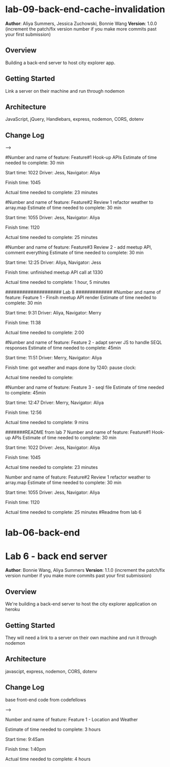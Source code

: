 # lab-09-back-end-cache-invalidation

**Author**: Aliya Summers, Jessica Zuchowski, Bonnie Wang
**Version**: 1.0.0 (increment the patch/fix version number if you make more commits past your first submission)

## Overview
Building a back-end server to host city explorer app.

## Getting Started
Link a server on their machine and run through nodemon

## Architecture
JavaScript, jQuery, Handlebars, express, nodemon, CORS, dotenv

## Change Log
<!-- Use this area to document the iterative changes made to your application as each feature is successfully implemented. Use time stamps. Here's an examples:

01-01-2001 4:59pm - Application now has a fully-functional express server, with a GET route for the location resource.

## Credits and Collaborations
<!-- Give credit (and a link) to other people or resources that helped you build this application. -->
-->

#Number and name of feature: Feature#1 Hook-up APIs
Estimate of time needed to complete: 30 min

Start time: 1022
Driver: Jess, Navigator: Aliya

Finish time: 1045

Actual time needed to complete: 23 minutes


#Number and name of feature: Feature#2 Review 1 refactor weather to array.map
Estimate of time needed to complete: 30 min

Start time: 1055
Driver: Jess, Navigator: Aliya

Finish time: 1120

Actual time needed to complete: 25 minutes

#Number and name of feature: Feature#3 Review 2 - add meetup API, comment everything
Estimate of time needed to complete: 30 min

Start time: 12:25
Driver: Aliya, Navigator: Jess

Finish time: unfinished meetup API call at 1330

Actual time needed to complete: 1 hour, 5 minutes


#################### Lab 8 #############
#Number and name of feature: Feature 1 - Finsih meetup API render
Estimate of time needed to complete: 30 min

Start time: 9:31
Driver: Aliya, Navigator: Merry

Finish time: 11:38

Actual time needed to complete: 2:00

#Number and name of feature: Feature 2 - adapt server JS to handle SEQL responses
Estimate of time needed to complete: 45min

Start time: 11:51
Driver: Merry, Navigator: Aliya

Finish time: got weather and maps done by 1240: pause clock: 

Actual time needed to complete: 

#Number and name of feature: Feature 3 - seql file
Estimate of time needed to complete: 45min

Start time: 12:47
Driver: Merry, Navigator: Aliya

Finish time: 12:56

Actual time needed to complete: 9 mins 


#######README from lab 7
Number and name of feature: Feature#1 Hook-up APIs Estimate of time needed to complete: 30 min

Start time: 1022 Driver: Jess, Navigator: Aliya

Finish time: 1045

Actual time needed to complete: 23 minutes

Number and name of feature: Feature#2 Review 1 refactor weather to array.map Estimate of time needed to complete: 30 min

Start time: 1055 Driver: Jess, Navigator: Aliya

Finish time: 1120

Actual time needed to complete: 25 minutes
#Readme from lab 6
# lab-06-back-end

# Lab 6 - back end server

**Author**: Bonnie Wang, Aliya Summers
**Version**: 1.1.0 (increment the patch/fix version number if you make more commits past your first submission)

## Overview
<!-- Provide a high level overview of what this application is and why you are building it, beyond the fact that it's an assignment for this class. (i.e. What's your problem domain?) -->

We're building a back-end server to host the city explorer application on heroku

## Getting Started
<!-- What are the steps that a user must take in order to build this app on their own machine and get it running? -->

They will need a link to a server on their own machine and run it through nodemon

## Architecture
<!-- Provide a detailed description of the application design. What technologies (languages, libraries, etc) you're using, and any other relevant design information. -->

javascipt, express, nodemon, CORS, dotenv

## Change Log
<!-- Use this area to document the iterative changes made to your application as each feature is successfully implemented. Use time stamps. Here's an examples:

01-01-2001 4:59pm - Application now has a fully-functional express server, with a GET route for the location resource.



## Credits and Collaborations
<!-- Give credit (and a link) to other people or resources that helped you build this application. -->
base front-end code from codefellows

-->

Number and name of feature: Feature 1 - Location and Weather

Estimate of time needed to complete: 3 hours

Start time: 9:45am

Finish time: 1:40pm

Actual time needed to complete: 4 hours